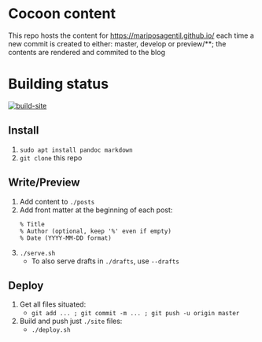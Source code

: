 # Cocoon content
This repo hosts the content for https://mariposagentil.github.io/ each time a new commit is created to either: master, develop or preview/**; the contents are rendered and commited to the blog

# Building status
[![build-site](https://github.com/MariposaGentil/cocoon/actions/workflows/build-site.yml/badge.svg?branch=master)](https://github.com/MariposaGentil/cocoon/actions/workflows/build-site.yml)

## Install

1. `sudo apt install pandoc markdown`
1. `git clone` this repo

## Write/Preview

1. Add content to `./posts`
1. Add front matter at the beginning of each post:
    ```
    % Title
    % Author (optional, keep '%' even if empty)
    % Date (YYYY-MM-DD format)
    ```
1. `./serve.sh`
    - To also serve drafts in `./drafts`, use `--drafts`

## Deploy

1. Get all files situated:
    - `git add ... ; git commit -m ... ; git push -u origin master`
3. Build and push just `./site` files:
    - `./deploy.sh`


